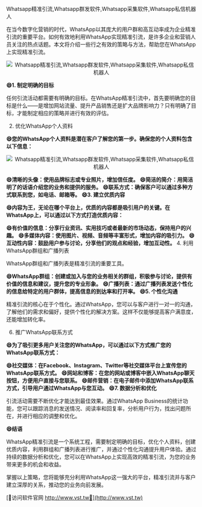 Whatsapp精准引流,Whatsapp群发软件,Whatsapp采集软件,Whatsapp私信机器人

在当今数字化营销的时代，WhatsApp以其庞大的用户群和高互动率成为企业精准引流的重要平台。如何有效地利用WhatsApp实现精准引流，是许多企业和营销人员关注的热点话题。本文将介绍一些行之有效的策略与方法，帮助您在WhatsApp上实现精准引流。

 <center><img src="https://vst.tw/MP4/tuiguang/png/3.png" alt="Whatsapp精准引流,Whatsapp群发软件,Whatsapp采集软件,Whatsapp私信机器人"></center>

**😄1. 制定明确的目标**

任何引流活动都需要有明确的目标。在WhatsApp精准引流中，首先要明确您的目标是什么——是增加网站流量、提升产品销售还是扩大品牌影响力？只有明确了目标，才能制定相应的策略并进行有效的评估。

2. 优化WhatsApp个人资料

**😄您的WhatsApp个人资料是潜在客户了解您的第一步。确保您的个人资料包含以下信息：**

 <center><img src="https://vst.tw/MP4/tuiguang/png/7.png" alt="Whatsapp精准引流,Whatsapp群发软件,Whatsapp采集软件,Whatsapp私信机器人"></center>

**😄清晰的头像：使用品牌标志或专业照片，增加信任度。**
**😄简洁的简介：用简洁明了的话语介绍您的业务和提供的服务。**
**😄联系方式：确保客户可以通过多种方式联系到您，如电话、邮箱等。**
**😄3. 建立优质内容**

**😄内容为王，无论在哪个平台上，优质的内容都是吸引用户的关键。在WhatsApp上，可以通过以下方式打造优质内容：**

**😄有价值的信息：分享行业资讯、实用技巧或者最新的市场动态，保持用户的兴趣。**
**😄多媒体内容：使用图片、视频、音频等丰富形式，增加内容的吸引力。**
**😄互动性内容：鼓励用户参与讨论，分享他们的观点和经验，增加互动性。**
4. 利用WhatsApp群组和广播列表

WhatsApp群组和广播列表是精准引流的重要工具。

**😄WhatsApp群组：创建或加入与您的业务相关的群组，积极参与讨论，提供有价值的信息和建议，提升您的专业形象。**
**😄广播列表：通过广播列表发送个性化的信息给特定的用户群体，提高信息的到达率和打开率。**
**😄5. 个性化沟通**

精准引流的核心在于个性化。通过WhatsApp，您可以与客户进行一对一的沟通，了解他们的需求和偏好，提供个性化的解决方案。这样不仅能够提高客户满意度，还能增加转化率。

6. 推广WhatsApp联系方式

**😄为了吸引更多用户关注您的WhatsApp，可以通过以下方式推广您的WhatsApp联系方式：**

**😄社交媒体：在Facebook、Instagram、Twitter等社交媒体平台上宣传您的WhatsApp联系方式。**
**😄网站和博客：在您的网站或博客中嵌入WhatsApp聊天按钮，方便用户直接与您联系。**
**😄邮件营销：在电子邮件中添加WhatsApp联系方式，引导用户通过WhatsApp与您互动。**
**😄7. 数据分析和优化**

引流活动需要不断优化才能达到最佳效果。通过WhatsApp Business的统计功能，您可以跟踪消息的发送情况、阅读率和回复率，分析用户行为，找出问题所在，并进行相应的调整和优化。

**😄结语**

WhatsApp精准引流是一个系统工程，需要制定明确的目标，优化个人资料，创建优质内容，利用群组和广播列表进行推广，并通过个性化沟通提升用户体验。通过持续的数据分析和优化，您可以在WhatsApp上实现高效的精准引流，为您的业务带来更多的机会和收益。

掌握以上策略，您将能够充分利用WhatsApp这一强大的平台，精准引流并与客户建立深厚的关系，推动您的业务向前发展。


[👻访问软件官网 http://www.vst.tw👻](http://www.vst.tw)
